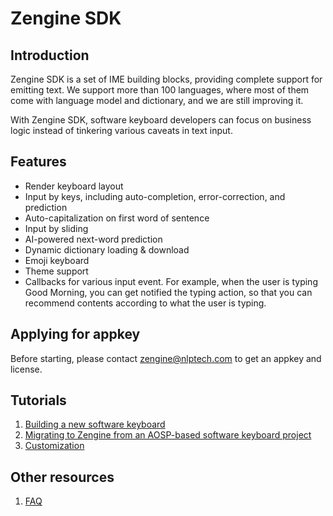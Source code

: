 # Zengine SDK

## Introduction
Zengine SDK is a set of IME building blocks, providing complete support for emitting text. We support more than 100 languages, where most of them come with language model and dictionary, and we are still improving it.

With Zengine SDK, software keyboard developers can focus on business logic instead of tinkering various caveats in text input.


## Features
* Render keyboard layout
* Input by keys, including auto-completion, error-correction, and prediction
* Auto-capitalization on first word of sentence
* Input by sliding
* AI-powered next-word prediction
* Dynamic dictionary loading & download
* Emoji keyboard
* Theme support
* Callbacks for various input event. For example, when the user is typing Good Morning, you can get notified the typing action, so that you can recommend contents according to what the user is typing. 

## Applying for appkey
Before starting, please contact zengine@nlptech.com to get an appkey and license.

## Tutorials
1. [Building a new software keyboard](https://github.com/NlptechProduct/Zengine/blob/master/Build%20a%20New%20Virtual%20Keyboard%20Project%20.md)
2. [Migrating to Zengine from an AOSP-based software keyboard project](https://github.com/NlptechProduct/Zengine/blob/master/Migration%20Guide%20.md)
3. [Customization](https://github.com/NlptechProduct/Zengine/blob/master/Customized%20Keyboard%20Features.md)

## Other resources
1. [FAQ](https://github.com/NlptechProduct/Zengine/blob/master/FAQ.md)
